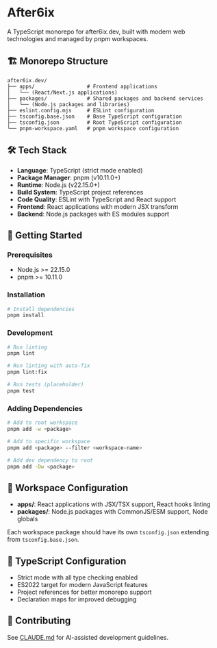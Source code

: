 # After6ix

A TypeScript monorepo for after6ix.dev, built with modern web technologies and managed by pnpm workspaces.

## 🏗️ Monorepo Structure

```
after6ix.dev/
├── apps/                 # Frontend applications
│   └── (React/Next.js applications)
├── packages/             # Shared packages and backend services
│   └── (Node.js packages and libraries)
├── eslint.config.mjs     # ESLint configuration
├── tsconfig.base.json    # Base TypeScript configuration
├── tsconfig.json         # Root TypeScript configuration
└── pnpm-workspace.yaml   # pnpm workspace configuration
```

## 🛠️ Tech Stack

- **Language**: TypeScript (strict mode enabled)
- **Package Manager**: pnpm (v10.11.0+)
- **Runtime**: Node.js (v22.15.0+)
- **Build System**: TypeScript project references
- **Code Quality**: ESLint with TypeScript and React support
- **Frontend**: React applications with modern JSX transform
- **Backend**: Node.js packages with ES modules support

## 🚀 Getting Started

### Prerequisites

- Node.js >= 22.15.0
- pnpm >= 10.11.0

### Installation

```bash
# Install dependencies
pnpm install
```

### Development

```bash
# Run linting
pnpm lint

# Run linting with auto-fix
pnpm lint:fix

# Run tests (placeholder)
pnpm test
```

### Adding Dependencies

```bash
# Add to root workspace
pnpm add -w <package>

# Add to specific workspace
pnpm add <package> --filter <workspace-name>

# Add dev dependency to root
pnpm add -Dw <package>
```

## 📁 Workspace Configuration

- **apps/**: React applications with JSX/TSX support, React hooks linting
- **packages/**: Node.js packages with CommonJS/ESM support, Node globals

Each workspace package should have its own `tsconfig.json` extending from `tsconfig.base.json`.

## 🔧 TypeScript Configuration

- Strict mode with all type checking enabled
- ES2022 target for modern JavaScript features
- Project references for better monorepo support
- Declaration maps for improved debugging

## 📝 Contributing

See [CLAUDE.md](./CLAUDE.md) for AI-assisted development guidelines.